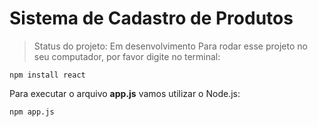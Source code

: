 # Sistema de Cadastro de Produtos

> Status do projeto: Em desenvolvimento
Para rodar esse projeto no seu computador, por favor digite no terminal:

```
npm install react
```

Para executar o arquivo **app.js** vamos utilizar o Node.js:

```
npm app.js
```
